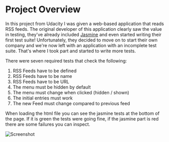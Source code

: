 # Project Overview

In this project from Udacity I was given a web-based application that reads RSS feeds. The original developer of this application clearly saw the value in testing, they've already included [Jasmine](http://jasmine.github.io/) and even started writing their first test suite! Unfortunately, they decided to move on to start their own company and we're now left with an application with an incomplete test suite. That's where I took part and started to write more tests.

There were seven required tests that check the following:

1. RSS Feeds have to be defined
2. RSS Feeds have to be name
3. RSS Feeds have to be URL
4. The menu must be hidden by default
5. The menu must change when clicked (hidden / shown)
6. The initial entries must work
7. The new Feed must change compared to previous feed

When loading the html file you can see the jasmine tests at the bottom of the page. If it is green the tests were going fine, if the jasmine part is red there are some failures you can inspect.

![Screenshot](/images/Screenshot.jpg?)
